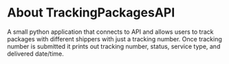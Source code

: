 # About TrackingPackagesAPI
A small python application that connects to API and allows users to track packages with different shippers with just a tracking number. Once tracking number is submitted it prints out tracking number, status, service type, and delivered date/time.
